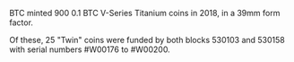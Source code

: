 BTC minted 900 0.1 BTC V-Series Titanium coins in 2018, in a 39mm form factor.

Of these, 25 "Twin" coins were funded by both blocks 530103 and 530158 with serial numbers #W00176 to #W00200.
